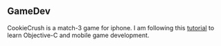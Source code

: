 ## GameDev
CookieCrush is a match-3 game for iphone. I am following this [tutorial](https://www.raywenderlich.com/66877/how-to-make-a-game-like-candy-crush-part-1) to learn Objective-C and mobile game development.
